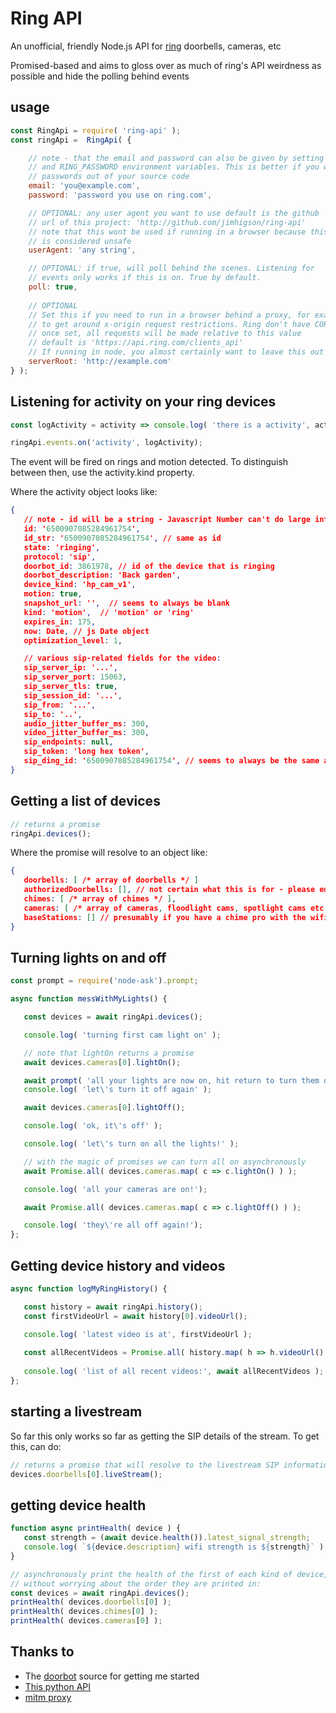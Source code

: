 
Ring API
===

An unofficial, friendly Node.js API for [ring](http://ring.com) doorbells, cameras, etc

Promised-based and aims to gloss over as much of ring's API weirdness as possible and hide the polling behind
events

usage
---

```js
const RingApi = require( 'ring-api' );
const ringApi =  RingApi( {

    // note - that the email and password can also be given by setting the RING_USER 
    // and RING_PASSWORD environment variables. This is better if you want to keep
    // passwords out of your source code
    email: 'you@example.com',
    password: 'password you use on ring.com',

    // OPTIONAL: any user agent you want to use default is the github
    // url of this project: 'http://github.com/jimhigson/ring-api'
    // note that this wont be used if running in a browser because this header
    // is considered unsafe
    userAgent: 'any string',

    // OPTIONAL: if true, will poll behind the scenes. Listening for
    // events only works if this is on. True by default.
    poll: true,
    
    // OPTIONAL
    // Set this if you need to run in a browser behind a proxy, for example
    // to get around x-origin request restrictions. Ring don't have CORS headers.
    // once set, all requests will be made relative to this value
    // default is 'https://api.ring.com/clients_api'
    // If running in node, you almost certainly want to leave this out
    serverRoot: 'http://example.com'
} );
```

Listening for activity on your ring devices
---

```js
const logActivity = activity => console.log( 'there is a activity', activity );

ringApi.events.on('activity', logActivity);
```

The event will be fired on rings and motion detected. To distinguish between then, use the activity.kind
property.

Where the activity object looks like:

```json
{
   // note - id will be a string - Javascript Number can't do large integers
   id: '6500907085284961754',
   id_str: '6500907085284961754', // same as id
   state: 'ringing',
   protocol: 'sip',
   doorbot_id: 3861978, // id of the device that is ringing
   doorbot_description: 'Back garden',
   device_kind: 'hp_cam_v1',
   motion: true,
   snapshot_url: '',  // seems to always be blank
   kind: 'motion',  // 'motion' or 'ring'
   expires_in: 175,
   now: Date, // js Date object
   optimization_level: 1,

   // various sip-related fields for the video:
   sip_server_ip: '...',
   sip_server_port: 15063,
   sip_server_tls: true,
   sip_session_id: '...',
   sip_from: '...',
   sip_to: '..',
   audio_jitter_buffer_ms: 300,
   video_jitter_buffer_ms: 300,
   sip_endpoints: null,
   sip_token: 'long hex token',
   sip_ding_id: '6500907085284961754', // seems to always be the same as the id
}
```

Getting a list of devices
------------

```js
// returns a promise
ringApi.devices();
```

Where the promise will resolve to an object like:

```json
{
   doorbells: [ /* array of doorbells */ ]
   authorizedDoorbells: [], // not certain what this is for - please email if you know
   chimes: [ /* array of chimes */ ],
   cameras: [ /* array of cameras, floodlight cams, spotlight cams etc */ ] ],
   baseStations: [] // presumably if you have a chime pro with the wifi hotspot built in?
}
```

Turning lights on and off
----------------

```js
const prompt = require('node-ask').prompt;

async function messWithMyLights() {

   const devices = await ringApi.devices();

   console.log( 'turning first cam light on' );

   // note that lightOn returns a promise
   await devices.cameras[0].lightOn();

   await prompt( 'all your lights are now on, hit return to turn them off' ); 
   console.log( 'let\'s turn it off again' );

   await devices.cameras[0].lightOff();

   console.log( 'ok, it\'s off' );

   console.log( 'let\'s turn on all the lights!' );

   // with the magic of promises we can turn all on asynchronously
   await Promise.all( devices.cameras.map( c => c.lightOn() ) );

   console.log( 'all your cameras are on!');

   await Promise.all( devices.cameras.map( c => c.lightOff() ) );

   console.log( 'they\'re all off again!');
};
```

Getting device history and videos
-----------

```js
async function logMyRingHistory() {

   const history = await ringApi.history();
   const firstVideoUrl = await history[0].videoUrl();

   console.log( 'latest video is at', firstVideoUrl );
   
   const allRecentVideos = Promise.all( history.map( h => h.videoUrl() ) );
   
   console.log( 'list of all recent videos:', await allRecentVideos );   
};
```

starting a livestream
--------------------

So far this only works so far as getting the SIP details of the stream. To get this, can do:
```js
// returns a promise that will resolve to the livestream SIP information:
devices.doorbells[0].liveStream();
```


getting device health
---------------------

```js
function async printHealth( device ) {
   const strength = (await device.health()).latest_signal_strength;
   console.log( `${device.description} wifi strength is ${strength}` );
}

// asynchronously print the health of the first of each kind of device,
// without worrying about the order they are printed in:
const devices = await ringApi.devices();
printHealth( devices.doorbells[0] );
printHealth( devices.chimes[0] );
printHealth( devices.cameras[0] );
```

Thanks to
-----

* The [doorbot](https://github.com/davglass/doorbot) source for getting me started
* [This python API](https://github.com/tchellomello/python-ring-doorbell)
* [mitm proxy](https://mitmproxy.org)

